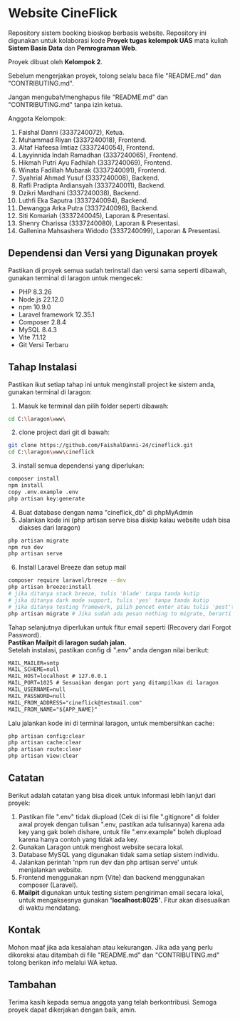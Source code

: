 # Website CineFlick 
Repository sistem booking bioskop berbasis website. Repository ini digunakan untuk kolaborasi kode **Proyek tugas kelompok UAS** mata kuliah **Sistem Basis Data** dan **Pemrograman Web**.<br>

Proyek dibuat oleh **Kelompok 2**.<br>

Sebelum mengerjakan proyek, tolong selalu baca file "README.md" dan "CONTRIBUTING.md".

Jangan mengubah/menghapus file "README.md" dan "CONTRIBUTING.md" tanpa izin ketua.

Anggota Kelompok:
1. Faishal Danni (3337240072), Ketua.
2. Muhammad Riyan (3337240018), Frontend.
3. Altaf Hafeesa Imtiaz (3337240054), Frontend.
4. Layyinnida Indah Ramadhan (3337240065), Frontend.
5. Hikmah Putri Ayu Fadhilah (3337240069), Frontend.
6. Winata Fadillah Mubarak (3337240091), Frontend.
7. Syahrial Ahmad Yusuf (3337240008), Backend.
8. Rafli Pradipta Ardiansyah (3337240011), Backend.
9. Dzikri Mardhani (3337240038), Backend.
10. Luthfi Eka Saputra (3337240094), Backend.
11. Dewangga Arka Putra (3337240096), Backend.
12. Siti Komariah (3337240045), Laporan & Presentasi.
13. Shenry Charissa (3337240080), Laporan & Presentasi.
14. Gallenina Mahsashera Widodo (3337240099), Laporan & Presentasi.

## Dependensi dan Versi yang Digunakan proyek
Pastikan di proyek semua sudah terinstall dan versi sama seperti dibawah, gunakan terminal di laragon untuk mengecek:
* PHP 8.3.26
* Node.js 22.12.0
* npm 10.9.0
* Laravel framework 12.35.1
* Composer 2.8.4
* MySQL 8.4.3
* Vite 7.1.12
* Git Versi Terbaru

## Tahap Instalasi
Pastikan ikut setiap tahap ini untuk menginstall project ke sistem anda, gunakan terminal di laragon:
1. Masuk ke terminal dan pilih folder seperti dibawah:
```bash
cd C:\laragon\www\
```
2. clone project dari git di bawah:
```bash
git clone https://github.com/FaishalDanni-24/cineflick.git
cd C:\laragon\www\cineflick
```
3. install semua dependensi yang diperlukan:
```bash
composer install
npm install
copy .env.example .env
php artisan key:generate
```
4. Buat database dengan nama "cineflick_db" di phpMyAdmin
5. Jalankan kode ini (php artisan serve bisa diskip kalau website udah bisa diakses dari laragon)
```bash
php artisan migrate
npm run dev
php artisan serve
```
6. Install Laravel Breeze dan setup mail
```bash
composer require laravel/breeze --dev
php artisan breeze:install
# jika ditanya stack breeze, tulis 'blade' tanpa tanda kutip
# jika ditanya dark mode support, tulis 'yes' tanpa tanda kutip
# jika ditanya testing framework, pilih pencet enter atau tulis 'pest'tanpa tanda kutip
php artisan migrate # Jika sudah ada pesan nothing to migrate, berarti sudah pernah menjalankan php artisan migrate
```
Tahap selanjutnya diperlukan untuk fitur email seperti (Recovery dari Forgot Password).<br>
**Pastikan Mailpit di laragon sudah jalan.**<br>
Setelah instalasi, pastikan config di ".env" anda dengan nilai berikut:
```txt
MAIL_MAILER=smtp
MAIL_SCHEME=null
MAIL_HOST=localhost # 127.0.0.1
MAIL_PORT=1025 # Sesuaikan dengan port yang ditampilkan di laragon
MAIL_USERNAME=null
MAIL_PASSWORD=null
MAIL_FROM_ADDRESS="cineflick@testmail.com"
MAIL_FROM_NAME="${APP_NAME}"
```
Lalu jalankan kode ini di terminal laragon, untuk membersihkan cache:
```bash
php artisan config:clear
php artisan cache:clear
php artisan route:clear
php artisan view:clear
```

## Catatan
Berikut adalah catatan yang bisa dicek untuk informasi lebih lanjut dari proyek:

1. Pastikan file ".env" tidak diupload (Cek di isi file ".gitignore" di folder awal proyek dengan tulisan ".env, pastikan ada tulisannya) karena ada key yang gak boleh dishare, untuk file ".env.example" boleh diupload karena hanya contoh yang tidak ada key.
2. Gunakan Laragon untuk menghost website secara lokal.
3. Database MySQL yang digunakan tidak sama setiap sistem individu.
4. Jalankan perintah 'npm run dev dan php artisan serve' untuk menjalankan website.
5. Frontend menggunakan npm (Vite) dan backend menggunakan composer (Laravel).
6. **Mailpit** digunakan untuk testing sistem pengiriman email secara lokal, untuk mengaksesnya gunakan **'localhost:8025'**. Fitur akan disesuaikan di waktu mendatang.

## Kontak
Mohon maaf jika ada kesalahan atau kekurangan. Jika ada yang perlu dikoreksi atau ditambah di file "README.md" dan "CONTRIBUTING.md" tolong berikan info melalui WA ketua.

## Tambahan
Terima kasih kepada semua anggota yang telah berkontribusi. Semoga proyek dapat dikerjakan dengan baik, amin.
